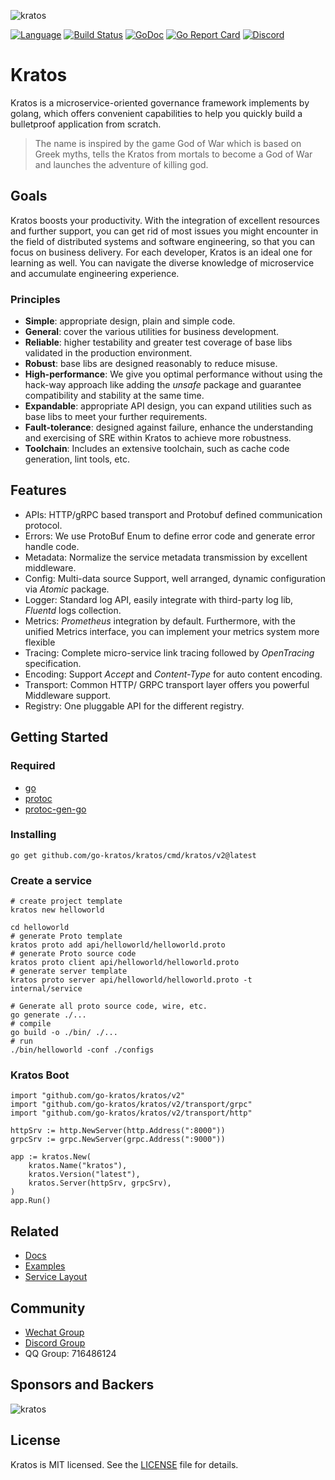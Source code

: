 ![kratos](docs/images/kratos.png)

[![Language](https://img.shields.io/badge/Language-Go-blue.svg)](https://golang.org/)
[![Build Status](https://github.com/go-kratos/kratos/workflows/Go/badge.svg)](https://github.com/go-kratos/kratos/actions)
[![GoDoc](https://pkg.go.dev/badge/github.com/go-kratos/kratos/v2)](https://pkg.go.dev/github.com/go-kratos/kratos/v2)
[![Go Report Card](https://goreportcard.com/badge/github.com/go-kratos/kratos/v2)](https://goreportcard.com/report/github.com/go-kratos/kratos/v2)
[![Discord](https://img.shields.io/discord/766619759214854164?label=chat&logo=discord)](https://discord.gg/BWzJsUJ)

# Kratos
Kratos is a microservice-oriented governance framework implements by golang, which offers convenient capabilities to help you quickly build a bulletproof application from scratch.


>The name is inspired by the game God of War which is based on Greek myths, tells the Kratos from mortals to become a God of War and launches the adventure of killing god.


## Goals

Kratos boosts your productivity. With the integration of excellent resources and further support, you can get rid of most issues you might encounter in the field of distributed systems and software engineering, so that you can focus on business delivery. For each developer, Kratos is an ideal one for learning as well. You can navigate the diverse knowledge of microservice and accumulate engineering experience.

### Principles

* **Simple**: appropriate design, plain and simple code.
* **General**: cover the various utilities for business development.
* **Reliable**: higher testability and greater test coverage of base libs validated in the production environment.
* **Robust**: base libs are designed reasonably to reduce misuse.
* **High-performance**: We give you optimal performance without using the hack-way approach like adding the *unsafe* package and guarantee compatibility and stability at the same time.
* **Expandable**: appropriate API design, you can expand utilities such as base libs to meet your further requirements.
* **Fault-tolerance**: designed against failure, enhance the understanding and exercising of SRE within Kratos to achieve more robustness.
* **Toolchain**: Includes an extensive toolchain, such as cache code generation, lint tools, etc.

## Features
* APIs: HTTP/gRPC based transport and Protobuf defined communication protocol.
* Errors: We use ProtoBuf Enum to define error code and generate error handle code.
* Metadata: Normalize the service metadata transmission by excellent middleware.
* Config:  Multi-data source Support, well arranged, dynamic configuration via *Atomic* package.
* Logger: Standard log API, easily integrate with third-party log lib, *Fluentd* logs collection.
* Metrics: *Prometheus* integration by default. Furthermore, with the unified Metrics interface, you can implement your metrics system more flexible
* Tracing: Complete micro-service link tracing followed by *OpenTracing* specification.
* Encoding: Support *Accept* and *Content-Type* for auto content encoding.
* Transport: Common HTTP/ GRPC transport layer offers you powerful Middleware support.
 * Registry: One pluggable API for the different registry.

## Getting Started
### Required
- [go](https://golang.org/dl/)
- [protoc](https://github.com/protocolbuffers/protobuf)
- [protoc-gen-go](https://github.com/protocolbuffers/protobuf-go)

### Installing
```
go get github.com/go-kratos/kratos/cmd/kratos/v2@latest
```
### Create a service
```
# create project template
kratos new helloworld

cd helloworld
# generate Proto template
kratos proto add api/helloworld/helloworld.proto
# generate Proto source code
kratos proto client api/helloworld/helloworld.proto
# generate server template
kratos proto server api/helloworld/helloworld.proto -t internal/service

# Generate all proto source code, wire, etc.
go generate ./...
# compile
go build -o ./bin/ ./...
# run
./bin/helloworld -conf ./configs
```

### Kratos Boot
```
import "github.com/go-kratos/kratos/v2"
import "github.com/go-kratos/kratos/v2/transport/grpc"
import "github.com/go-kratos/kratos/v2/transport/http"

httpSrv := http.NewServer(http.Address(":8000"))
grpcSrv := grpc.NewServer(grpc.Address(":9000"))

app := kratos.New(
    kratos.Name("kratos"),
    kratos.Version("latest"),
    kratos.Server(httpSrv, grpcSrv),
)
app.Run()
```

## Related

* [Docs](https://go-kratos.dev/)
* [Examples](https://github.com/go-kratos/examples)
* [Service Layout](https://github.com/go-kratos/kratos-layout)

## Community
* [Wechat Group](https://github.com/go-kratos/kratos/issues/682)
* [Discord Group](https://discord.gg/BWzJsUJ)
* QQ Group: 716486124

## Sponsors and Backers

![kratos](docs/images/alipay.png)

## License
Kratos is MIT licensed. See the [LICENSE](./LICENSE) file for details.

